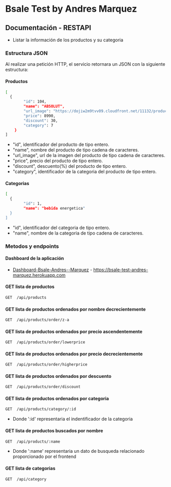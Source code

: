 # Bsale Test by Andres Marquez

## Documentación - RESTAPI

- Listar la información de los productos y su categoria

### Estructura JSON

Al realizar una petición HTTP, el servicio retornara un JSON con la siguiente estructura:

#### Productos 

```sh
[
  {
        "id": 104,
        "name": "ABSOLUT",
        "url_image": "https://dojiw2m9tvv09.cloudfront.net/11132/product/absolut21381.png",
        "price": 8990,
        "discount": 30,
        "category": 7
    }
]
```
- "id", identificador del producto de tipo entero.
- "name", nombre del producto de tipo cadena de caracteres.
- "url_image", url de la imagen del producto de tipo cadena de caracteres.
- "price", precio del producto de tipo entero.
- "discount", descuento(%) del producto de tipo entero.
- "category", identificador de la categoria del producto de tipo entero.


#### Categorias 

```sh
[
  {
        "id": 1,
        "name": "bebida energetica"
  }
]
```
- "id", identificador del categoria de tipo entero.
- "name", nombre de la categoria de tipo cadena de caracteres.


### Metodos y endpoints

#### Dashboard de la aplicación

- [Dashboard-Bsale-Andres--Marquez](https://bsale-test-andres-marquez.herokuapp.com) - https://bsale-test-andres-marquez.herokuapp.com

#### GET lista de productos

```sh
GET  /api/products
```

#### GET lista de productos ordenados por nombre decrecientemente

```sh
GET  /api/products/order/z-a
```

#### GET lista de productos ordenados por precio ascendentemente

```sh
GET  /api/products/order/lowerprice
```

#### GET lista de productos ordenados por precio decrecientemente

```sh
GET  /api/products/order/higherprice
```

#### GET lista de productos ordenados por descuento

```sh
GET  /api/products/order/discount
```

#### GET lista de productos ordenados por categoria

```sh
GET  /api/products/category/:id
```
- Donde ':id' representaria el indentificador de la categoria

#### GET lista de productos buscados por nombre

```sh
GET  /api/products/:name
```
- Donde ':name' representaria un dato de busqueda relacionado proporcionado por el frontend

#### GET lista de categorias

```sh
GET  /api/category
```